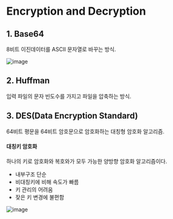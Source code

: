 # Encryption and Decryption

## 1. Base64
8비트 이진데이터를 ASCII 문자열로 바꾸는 방식.

![image](https://user-images.githubusercontent.com/43190509/115522829-6b75b580-a2c7-11eb-8143-26c172a94060.png)


## 2. Huffman
입력 파일의 문자 빈도수를 가지고 파일을 압축하는 방식.

## 3. DES(Data Encryption Standard)
64비트 평문을 64비트 암호문으로 암호화하는 대칭형 암호화 알고리즘.

#### 대칭키 암호화
하나의 키로 암호화와 복호와가 모두 가능한 양방향 암호화 알고리즘이다.
- 내부구조 단순
- 비대칭키에 비해 속도가 빠름
- 키 관리의 어려움
- 잦은 키 변경에 불편함
 
![image](https://user-images.githubusercontent.com/43190509/115527249-dcb76780-a2cb-11eb-9c85-d404d1ab19ee.png)




